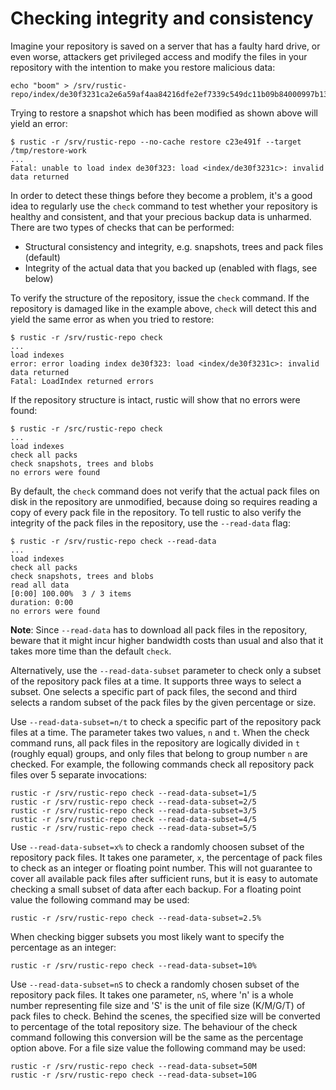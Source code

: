 # Checking integrity and consistency

Imagine your repository is saved on a server that has a faulty hard drive, or
even worse, attackers get privileged access and modify the files in your
repository with the intention to make you restore malicious data:

```console
echo "boom" > /srv/rustic-repo/index/de30f3231ca2e6a59af4aa84216dfe2ef7339c549dc11b09b84000997b139628
```

Trying to restore a snapshot which has been modified as shown above will yield
an error:

```console
$ rustic -r /srv/rustic-repo --no-cache restore c23e491f --target /tmp/restore-work
...
Fatal: unable to load index de30f323: load <index/de30f3231c>: invalid data returned
```

In order to detect these things before they become a problem, it's a good idea
to regularly use the `check` command to test whether your repository is healthy
and consistent, and that your precious backup data is unharmed. There are two
types of checks that can be performed:

- Structural consistency and integrity, e.g. snapshots, trees and pack files
  (default)
- Integrity of the actual data that you backed up (enabled with flags, see
  below)

To verify the structure of the repository, issue the `check` command. If the
repository is damaged like in the example above, `check` will detect this and
yield the same error as when you tried to restore:

```console
$ rustic -r /srv/rustic-repo check
...
load indexes
error: error loading index de30f323: load <index/de30f3231c>: invalid data returned
Fatal: LoadIndex returned errors
```

If the repository structure is intact, rustic will show that no errors were
found:

```console
$ rustic -r /src/rustic-repo check
...
load indexes
check all packs
check snapshots, trees and blobs
no errors were found
```

By default, the `check` command does not verify that the actual pack files on
disk in the repository are unmodified, because doing so requires reading a copy
of every pack file in the repository. To tell rustic to also verify the
integrity of the pack files in the repository, use the `--read-data` flag:

```console
$ rustic -r /srv/rustic-repo check --read-data
...
load indexes
check all packs
check snapshots, trees and blobs
read all data
[0:00] 100.00%  3 / 3 items
duration: 0:00
no errors were found
```

**Note**: Since `--read-data` has to download all pack files in the repository,
beware that it might incur higher bandwidth costs than usual and also that it
takes more time than the default `check`.

Alternatively, use the `--read-data-subset` parameter to check only a subset of
the repository pack files at a time. It supports three ways to select a subset.
One selects a specific part of pack files, the second and third selects a random
subset of the pack files by the given percentage or size.

Use `--read-data-subset=n/t` to check a specific part of the repository pack
files at a time. The parameter takes two values, `n` and `t`. When the check
command runs, all pack files in the repository are logically divided in `t`
(roughly equal) groups, and only files that belong to group number `n` are
checked. For example, the following commands check all repository pack files
over 5 separate invocations:

```console
rustic -r /srv/rustic-repo check --read-data-subset=1/5
rustic -r /srv/rustic-repo check --read-data-subset=2/5
rustic -r /srv/rustic-repo check --read-data-subset=3/5
rustic -r /srv/rustic-repo check --read-data-subset=4/5
rustic -r /srv/rustic-repo check --read-data-subset=5/5
```

Use `--read-data-subset=x%` to check a randomly choosen subset of the repository
pack files. It takes one parameter, `x`, the percentage of pack files to check
as an integer or floating point number. This will not guarantee to cover all
available pack files after sufficient runs, but it is easy to automate checking
a small subset of data after each backup. For a floating point value the
following command may be used:

```console
rustic -r /srv/rustic-repo check --read-data-subset=2.5%
```

When checking bigger subsets you most likely want to specify the percentage as
an integer:

```console
rustic -r /srv/rustic-repo check --read-data-subset=10%
```

Use `--read-data-subset=nS` to check a randomly chosen subset of the repository
pack files. It takes one parameter, `nS`, where 'n' is a whole number
representing file size and 'S' is the unit of file size (K/M/G/T) of pack files
to check. Behind the scenes, the specified size will be converted to percentage
of the total repository size. The behaviour of the check command following this
conversion will be the same as the percentage option above. For a file size
value the following command may be used:

```console
rustic -r /srv/rustic-repo check --read-data-subset=50M
rustic -r /srv/rustic-repo check --read-data-subset=10G
```
